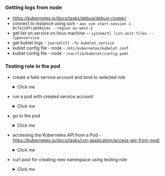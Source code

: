 ### Getting logs from node
* https://kubernetes.io/docs/tasks/debug/debug-cluster/
* connect to instance using ssm - ```aws ssm start-session i-0cfe219fca030a14a --region eu-west-2```
* get list on service on linux machine -- ```systemctl list-unit-files --type=service```
* get kublet logs - ```journalctl -fu kubelet.service ```
* kublet config file - node - ```/etc/kubernetes/kubelet.conf```
* kublet config file - node - ```/var/lib/kubelet/config.yaml```


### Testing role in the pod
* create a fake service account and bind to selected role
  <details>
    <summary>Click me</summary>
      
    ```bash
    cat <<EOF | kubectl apply -f -
    apiVersion: v1
    kind: ServiceAccount
    metadata:
      name: kyverno-policy-test
      namespace: fake-kyverno-ns
    ---
    apiVersion: rbac.authorization.k8s.io/v1
    kind: ClusterRoleBinding
    metadata:
      labels:
        app.kubernetes.io/component: runtime-test
        app.kubernetes.io/managed-by: pm119
        app.kubernetes.io/name: cd-systems
        app.kubernetes.io/part-of: cd-systems
        runtime.babylontech.co.uk/cd-system: runtime-test
        squad: runtime
        tribe: cloud
      name: cd-systems:creator-kyverno-test
    roleRef:
      apiGroup: rbac.authorization.k8s.io
      kind: ClusterRole
      name: cd-systems:creator
    subjects:
    - kind: ServiceAccount
      name: kyverno-policy-test
      namespace: fake-kyverno-ns
    EOF
    ```
  </details>
* run a pod with created service account
  <details>
    <summary>Click me</summary>

    ```bash
    cat <<EOF | kubectl apply -f -
      apiVersion: v1
      kind: Pod
      metadata:
        name: shell-demo
        namespace: fake-kyverno-ns
      spec:
        volumes:
        - name: shared-data
          emptyDir: {}
        containers:
        - name: nginx
          image: nginx
          volumeMounts:
          - name: shared-data
            mountPath: /usr/share/nginx/html
        hostNetwork: true
        dnsPolicy: Default
        serviceAccountName: kyverno-policy-test
      EOF
     ```
    </details>
 * go to the pod 
    <details>
      <summary>Click me</summary>

      ```bash
      k exec -it nginx -n fake-kyverno-ns -- /bin/sh
       ```
      </details>
  * accessing the Kubernetes API from a Pod - https://kubernetes.io/docs/tasks/run-application/access-api-from-pod/
    <details>
      <summary>Click me</summary>

      ```bash
      # Point to the internal API server hostname
      APISERVER=https://kubernetes.default.svc

      # Path to ServiceAccount token
      SERVICEACCOUNT=/var/run/secrets/kubernetes.io/serviceaccount

      # Read this Pod's namespace
      NAMESPACE=$(cat ${SERVICEACCOUNT}/namespace)

      # Read the ServiceAccount bearer token
      TOKEN=$(cat ${SERVICEACCOUNT}/token)

      # Reference the internal certificate authority (CA)
      CACERT=${SERVICEACCOUNT}/ca.crt

      # Explore the API with TOKEN
      curl --cacert ${CACERT} --header "Authorization: Bearer ${TOKEN}" -X GET ${APISERVER}/api
       ```
      </details>     
 * curl post for creating new namespace using testing role
    <details>
      <summary>Click me</summary>

      ```bash
      curl --cacert ${CACERT} --header "Authorization: Bearer ${TOKEN}" -X POST ${APISERVER}/api/v1/namespaces/ \
      -H 'Content-Type: application/json' \
      -d '
      {"apiVersion": "v1","kind": "Namespace","metadata":  
      {"name": "mynewnamespace", "labels": {"app.kubernetes.io/name":"mynewnamespace", "squad":"runtime", "tribe":"cloud"}}}'
       ```
      </details>
